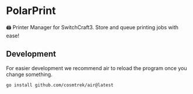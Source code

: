 # PolarPrint

🖨️ Printer Manager for SwitchCraft3. Store and queue printing jobs with ease!

## Development

For easier development we recommend air to reload the program once you change something.

```bash
go install github.com/cosmtrek/air@latest
```
